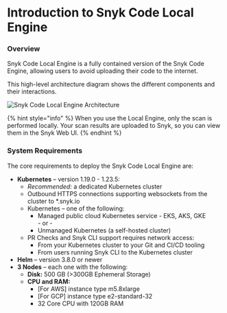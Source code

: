 # Introduction to Snyk Code Local Engine

### Overview

Snyk Code Local Engine is a fully contained version of the Snyk Code Engine, allowing users to avoid uploading their code to the internet.

This high-level architecture diagram shows the different components and their interactions.

![Snyk Code Local Engine Architecture](<../../../../.gitbook/assets/Screen Shot 2021-11-11 at 2.36.41 PM.png>)

{% hint style="info" %}
When you use the Local Engine, only the scan is performed locally. Your scan results are uploaded to Snyk, so you can view them in the Snyk Web UI.
{% endhint %}

### System Requirements

The core requirements to deploy the Snyk Code Local Engine are:

* **Kubernetes** – version 1.19.0 - 1.23.5:
  * _Recommended:_ a dedicated Kubernetes cluster
  * Outbound HTTPS connections supporting websockets from the cluster to \*.snyk.io
  * Kubernetes – one of the following:
    * Managed public cloud Kubernetes service - EKS, AKS, GKE\
      \- or -
    * Unmanaged Kubernetes (a self-hosted cluster)
  * PR Checks and Snyk CLI support requires network access:
    * From your Kubernetes cluster to your Git and CI/CD tooling
    * From users running Snyk CLI to the Kubernetes cluster
* **Helm** – version 3.8.0 or newer
* **3 Nodes** – each one with the following:
  * **Disk:** 500 GB (>300GB Ephemeral Storage)
  * **CPU and RAM:**
    * \[For AWS] instance type m5.8xlarge
    * \[For GCP] instance type e2-standard-32
    * 32 Core CPU with 120GB RAM
